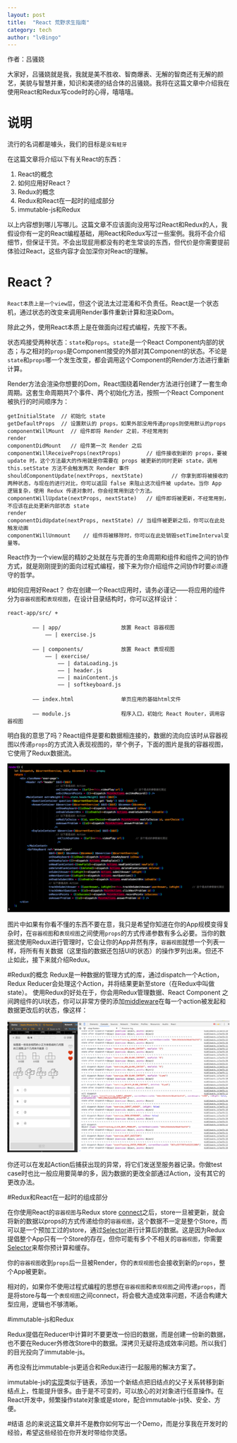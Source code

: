 ```yaml
---
layout: post  
title:  "React 荒野求生指南"  
category: tech  
author: "lvBingo"
---
```


作者：吕骚娆

大家好，吕骚娆就是我，我就是美不胜收、智商爆表、无解的智商还有无解的颜艺，美貌与智慧并重，知识和美德的结合体的吕骚娆。我将在这篇文章中介绍我在使用React和Redux写code时的心得，嘻嘻嘻。

# 说明

流行的名词都是噱头，我们的目标是`没有蛀牙`

在这篇文章将介绍以下有关React的东西：

1. React的概念
2. 如何应用好React？
3. Redux的概念
4. Redux和React在一起时的组成部分
5. immutable-js和Redux

以上内容想到哪儿写哪儿。这篇文章不应该面向没用写过React和Redux的人，我假设你有一定的React编程基础，用React和Redux写过一些案例。我将不会介绍细节，但保证干货。不会出现屁用都没有的老生常谈的东西，但代价是你需要提前体验过React，这些内容才会加深你对React的理解。


# React？
`React本质上是一个view层`，但这个说法太过混淆和不负责任。React是一个状态机，通过状态的改变来调用Render事件重新计算和渲染Dom。

除此之外，使用React本质上是在做面向过程式编程，先按下不表。

状态鸡接受两种状态：`state`和`props`。`state`是一个React Component内部的状态；与之相对的`props`是Component接受的外部对其Component的状态。不论是`state`和`props`哪一个发生改变，都会调用这个Component的Render方法进行重新计算。

Render方法会渲染你想要的Dom，React围绕着Render方法进行创建了一套生命周期。这套生命周期共7个事件、两个初始化方法，按照一个React Component被执行的时间顺序为：

```
getInitialState  // 初始化 state
getDefaultProps  // 设置默认的 props，如果外部没用传递props则使用默认的props
componentWillMount  // 组件即将 Render 之前，不经常用到
render
componentDidMount   // 组件第一次 Render 之后
componentWillReceiveProps(nextProps)        // 组件接收到新的 props，要被 update 时。这个方法最大的作用就是你需要在 props 被更新的同时更新 state，调用 this.setState 方法不会触发两次 Render 事件
shouldComponentUpdate(nextProps, nextState)         // 你拿到即将被接收的两种状态，与现在的进行对比，你可以返回 false 来阻止这次组件被 update。当你 App 逻辑复杂，使用 Redux 传递对象时，你会经常用到这个方法。
componentWillUpdate(nextProps, nextState)   // 组件即将被更新，不经常用到，不应该在此处更新内部状态 state
render
componentDidUpdate(nextProps, nextState) // 当组件被更新之后，你可以在此处触发动画
componentWillUnmount    // 组件将被移除时，你可以在此处销毁setTimeInterval变量等。
```

React作为一个view层的精妙之处就在与完善的生命周期和组件和组件之间的协作方式，就是刚刚提到的面向过程式编程，接下来为你介绍组件之间协作时要`必须`遵守的哲学。

#如何应用好React？
你在创建一个React应用时，请务必谨记——将应用的组件分为`容器视图`和`表现视图`，在设计目录结构时，你可以这样设计：

```
react-app/src/ +  
        
        —— | app/                   放置 React 容器视图
            —— | exercise.js

        —— | components/            放置 React 表现视图
            —— | exercise/
                —— | dataLoading.js
                —— | header.js
                —— | mainContent.js
                —— | softkeyboard.js
                
        —— index.html               单页应用的基础html文件

        —— module.js                程序入口，初始化 React Router，调用容器视图

```

明白我的意思了吗？React组件是要和数据相连接的，数据的流向应该时从容器视图以传递`props`的方式流入表现视图的，举个例子，下面的图片是我的容器视图，它使用了Redux数据流。

<!-- 博客中实际相对路径 -->
![](/assets/images/1231672387142375462345245.png)

图片中如果有你看不懂的东西不要在意，我只是希望你知道在你的App规模变得复杂时，在`容器视图`和`表现视图`之间使用`props`的方式传递参数有多么必要。当你的数据流使用Redux进行管理时，它会让你的App井然有序，`容器视图`就想一个列表一样，将所有有关数据（这里指的数据还包括UI的状态）的操作罗列出来。但还不止如此，接下来就介绍Redux。


#Redux的概念
Redux是一种数据的管理方式的库，通过dispatch一个Action，Redux Reducer会处理这个Action，并将结果更新至store（在Redux中叫做state）。
使用Redux的好处在于，你会用Redux管理数据、React Component 之间跨组件的UI状态，你可以非常方便的添加[middleware](http://redux.js.org/docs/api/applyMiddleware.html)在每一个action被发起和数据更改后的状态，像这样：

<!-- 博客中实际相对路径 -->
![](/assets/images/1231378236428345245.png)

你还可以在发起Action后捕获出现的异常，将它们发送至服务器记录。你做test case时也比一般应用要简单的多，因为数据的更改全部通过Action，没有其它的更改办法。

#Redux和React在一起时的组成部分

在你使用React的`容器视图`与Redux store [connect](https://github.com/rackt/react-redux)之后，store一旦被更新，就会将新的数据以props的方式传递给你的`容器视图`，这个数据不一定是整个Store，而可以是一个预加工过的store，通过[Selector](https://github.com/rackt/reselect)进行计算后的数据。这是因为Redux提倡整个App只有一个Store的存在，但你可能有多个不相关的`容器视图`，你需要[Selector](https://github.com/rackt/reselect)来帮你预计算和缓存。

你的`容器视图`收到`props`后一旦被Render，你的`表现视图`也会接收到新的`props`，整个App被更新。

相对的，如果你不使用过程式编程的思想在`容器视图`和`表现视图`之间传递`props`，而是将store与每一个`表现视图`之间connect，将会极大造成效率问题，不适合构建大型应用，逻辑也不够清晰。

#immutable-js和Redux

Redux提倡在Reducer中计算时不要更改一份旧的数据，而是创建一份新的数据，也不要在Reducer外修改Store中的数据。深拷贝无疑将造成效率问题。所以我们的目光投向了immutable-js。

再也没有比immutable-js更适合和Redux进行一起服用的解决方案了。

immutable-js的[实现](https://en.wikipedia.org/wiki/Persistent_data_structure)类似于链表，添加一个新结点把旧结点的父子关系转移到新结点上，性能提升很多。由于是不可变的，可以放心的对对象进行任意操作。在React开发中，频繁操作state对象或是store，配合immutable-js快、安全、方便。


#结语
总的来说这篇文章并不是教你如何写出一个Demo，而是分享我在开发时的经验，希望这些经验在你开发时带给你灵感。